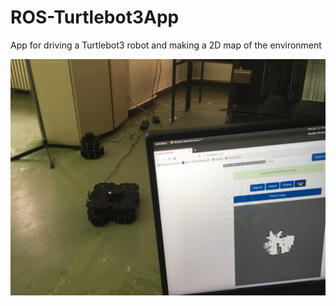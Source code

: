 # ROS-Turtlebot3App
App for driving a Turtlebot3 robot and making a 2D map of the environment

![alt text](https://github.com/TheCodingPie/ROS-Turtlebot3App/blob/master/app%20in%20action.jpg)


